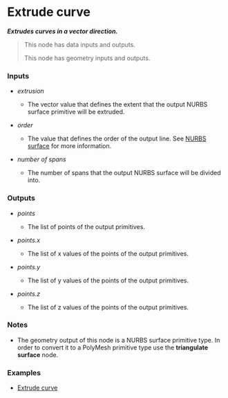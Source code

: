 # Extrude curve

**_Extrudes curves in a vector direction._**

> This node has data inputs and outputs.
>
> This node has geometry inputs and outputs.


### Inputs

* _extrusion_

  * The vector value that defines the extent that the output NURBS surface primitive will be extruded.

* _order_

  * The value that defines the order of the output line. See <a href="/concepts/GeneralConcepts/nurbsSurface.md" target="_blank">NURBS surface</a> for more information.

* _number of spans_

  * The number of spans that the output NURBS surface will be divided into.


### Outputs

* _points_

  * The list of points of the output primitives.

* _points.x_

  * The list of x values of the points of the output primitives.

* _points.y_

  * The list of y values of the points of the output primitives.

* _points.z_

  * The list of z values of the points of the output primitives.


### Notes



* The geometry output of this node is a NURBS surface primitive type. In order to convert it to a PolyMesh primitive type use the **triangulate surface** node.


### Examples



* <a href="https://creator.trimble.com/graph?assetURI=whp:fb5b6019-be5a-4bc8-b2a4-624287e4a444&version=latest" target="_blank">Extrude curve</a>
